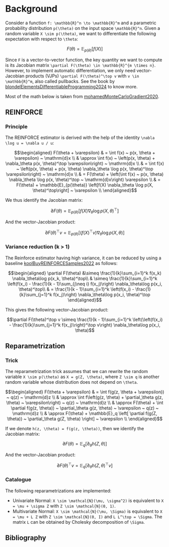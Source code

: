 # Background

Consider a function ``f: \mathbb{R}^n \to \mathbb{R}^m`` and a parametric probability distribution ``p(\theta)`` on the input space ``\mathbb{R}^n``.
Given a random variable ``X \sim p(\theta)``, we want to differentiate the following expectation with respect to ``\theta``:

```math
F(\theta) = \mathbb{E}_{p(\theta)}[f(X)]
```

Since ``F`` is a vector-to-vector function, the key quantity we want to compute is its Jacobian matrix ``\partial F(\theta) \in \mathbb{R}^{m \times n}``.
However, to implement automatic differentiation, we only need vector-Jacobian products (VJPs) ``\partial F(\theta)^\top v`` with ``v \in \mathbb{R}^m``, also called pullbacks.
See the book by [blondelElementsDifferentiableProgramming2024](@citet) to know more.

Most of the math below is taken from [mohamedMonteCarloGradient2020](@citet).

## REINFORCE

### Principle

The REINFORCE estimator is derived with the help of the identity ``\nabla \log u = \nabla u / u``:

```math
\begin{aligned}
F(\theta + \varepsilon)
& = \int f(x) ~ p(x, \theta + \varepsilon) ~ \mathrm{d}x \\
& \approx \int f(x) ~ \left(p(x, \theta) + \nabla_\theta p(x, \theta)^\top \varepsilon\right) ~ \mathrm{d}x \\
& = \int f(x) ~ \left(p(x, \theta) + p(x, \theta) \nabla_\theta \log p(x, \theta)^\top \varepsilon\right) ~ \mathrm{d}x \\
& = F(\theta) + \left(\int f(x) ~ p(x, \theta) \nabla_\theta \log p(x, \theta)^\top ~ \mathrm{d}x\right) \varepsilon \\
& = F(\theta) + \mathbb{E}_{p(\theta)} \left[f(X) \nabla_\theta \log p(X, \theta)^\top\right] ~ \varepsilon \\
\end{aligned}
```

We thus identify the Jacobian matrix:

```math
\partial F(\theta) = \mathbb{E}_{p(\theta)} \left[f(X) \nabla_\theta \log p(X, \theta)^\top\right]
```

And the vector-Jacobian product:

```math
\partial F(\theta)^\top v = \mathbb{E}_{p(\theta)} \left[(f(X)^\top v) \nabla_\theta \log p(X, \theta)\right]
```

### Variance reduction (k > 1)

The Reinforce estimator having high variance, it can be reduced by using a baseline [koolBuyREINFORCESamples2022](@citep) as follows:

```math
\begin{aligned}
\partial F(\theta) &\simeq \frac{1}{k}\sum_{i=1}^k f(x_k) \nabla_\theta\log p(x_k, \theta)^\top\\
& \simeq \frac{1}{k}\sum_{i=1}^k \left(f(x_i) - \frac{1}{k - 1}\sum_{j\neq i} f(x_j)\right) \nabla_\theta\log p(x_i, \theta)^\top\\
& = \frac{1}{k - 1}\sum_{i=1}^k \left(f(x_i) - \frac{1}{k}\sum_{j=1}^k f(x_j)\right) \nabla_\theta\log p(x_i, \theta)^\top
\end{aligned}
```

This gives the following vector-Jacobian product:

```math
\partial F(\theta)^\top v \simeq \frac{1}{k - 1}\sum_{i=1}^k \left(\left(f(x_i) - \frac{1}{k}\sum_{j=1}^k f(x_j)\right)^\top v\right) \nabla_\theta\log p(x_i, \theta)
```

## Reparametrization

### Trick

The reparametrization trick assumes that we can rewrite the random variable ``X \sim p(\theta)`` as ``X = g(Z, \theta)``, where ``Z \sim q`` is another random variable whose distribution does not depend on ``\theta``.

```math
\begin{aligned}
F(\theta + \varepsilon)
& = \int f(g(z, \theta + \varepsilon)) ~ q(z) ~ \mathrm{d}z \\
& \approx \int f\left(g(z, \theta) + \partial_\theta g(z, \theta) ~ \varepsilon\right) ~ q(z) ~ \mathrm{d}z \\
& \approx F(\theta) + \int \partial f(g(z, \theta)) ~ \partial_\theta g(z, \theta) ~ \varepsilon ~ q(z) ~ \mathrm{d}z \\
& \approx F(\theta) + \mathbb{E}_q \left[ \partial f(g(Z, \theta)) ~ \partial_\theta g(Z, \theta) \right] ~ \varepsilon \\
\end{aligned}
```

If we denote ``h(z, \theta) = f(g(z, \theta))``, then we identify the Jacobian matrix:

```math
\partial F(\theta) = \mathbb{E}_q \left[ \partial_\theta h(Z, \theta) \right]
```

And the vector-Jacobian product:

```math
\partial F(\theta)^\top v = \mathbb{E}_q \left[ \partial_\theta h(Z, \theta)^\top v \right]
```

### Catalogue

The following reparametrizations are implemented:

- Univariate Normal: ``X \sim \mathcal{N}(\mu, \sigma^2)`` is equivalent to ``X = \mu + \sigma Z`` with ``Z \sim \mathcal{N}(0, 1)``.
- Multivariate Normal: ``X \sim \mathcal{N}(\mu, \Sigma)`` is equivalent to ``X = \mu + L Z`` with ``Z \sim \mathcal{N}(0, I)`` and ``L L^\top = \Sigma``. The matrix ``L`` can be obtained by Cholesky decomposition of ``\Sigma``.

## Bibliography

```@bibliography
```

